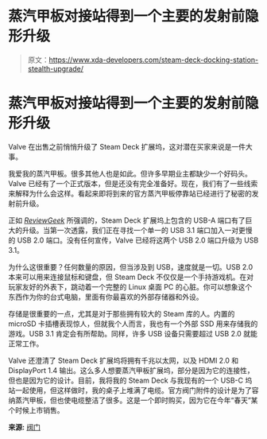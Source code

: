 # 蒸汽甲板对接站得到一个主要的发射前隐形升级

> 原文：<https://www.xda-developers.com/steam-deck-docking-station-stealth-upgrade/>

# 蒸汽甲板对接站得到一个主要的发射前隐形升级

Valve 在出售之前悄悄升级了 Steam Deck 扩展坞，这对潜在买家来说是一件大事。

我爱我的蒸汽甲板。很多其他人也是如此。但许多早期业主都缺少一个好码头。Valve 已经有了一个正式版本，但是还没有完全准备好。现在，我们有了一些线索来解释为什么会这样。看起来即将到来的官方蒸汽甲板停靠站已经进行了秘密的发射前升级。

正如 [*ReviewGeek*](https://www.reviewgeek.com/115403/steam-decks-official-dock-gets-a-major-upgrade-ahead-of-its-release/) 所强调的，Steam Deck 扩展坞上包含的 USB-A 端口有了巨大的升级。当第一次透露，我们正在寻找一个单一的 USB 3.1 端口加入一对更慢的 USB 2.0 端口。没有任何宣传，Valve 已经将这两个 USB 2.0 端口升级为 USB 3.1。

为什么这很重要？任何数量的原因，但当涉及到 USB，速度就是一切。USB 2.0 本来可以用来连接鼠标和键盘，但 Steam Deck 不仅仅是一个手持游戏机。在对玩家友好的外表下，跳动着一个完整的 Linux 桌面 PC 的心脏。你可以想象这个东西作为你的台式电脑，里面有你最喜欢的外部存储器和外设。

存储是很重要的一点，尤其是对于那些拥有较大的 Steam 库的人。内置的 microSD 卡插槽表现惊人，但就我个人而言，我也有一个外部 SSD 用来存储我的游戏。USB 3.1 肯定会有所帮助。同样，许多 USB 设备只需要超过 USB 2.0 就能正常工作。

Valve 还澄清了 Steam Deck 扩展坞将拥有千兆以太网，以及 HDMI 2.0 和 DisplayPort 1.4 输出。这么多人想要蒸汽甲板扩展坞，部分是因为它的连接性，但也是因为它的设计。目前，我将我的 Steam Deck 与我现有的一个 USB-C 坞站一起使用，但这样做时，我的桌子上堆满了电缆。官方阀门附件的设计是为了容纳蒸汽甲板，但也使电缆整洁了很多。这是一个即时购买，因为它在今年“春天”某个时候上市销售。

**来源:** [阀门](https://www.steamdeck.com/en/tech)